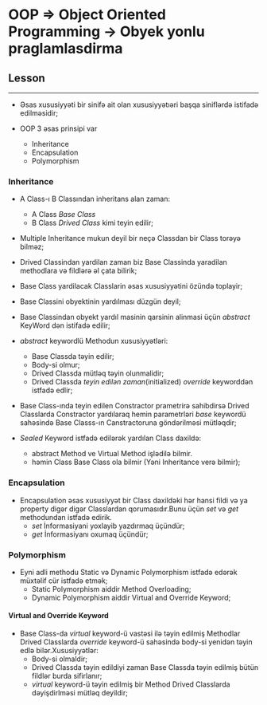 # OOP => Object Oriented Programming -> Obyek yonlu praglamlasdirma

## Lesson 
***
 - Əsas xususiyyəti bir sinifə ait olan xususiyyətıəri başqa siniflərdə istifadə edilməsidir;

 - OOP 3 əsas prinsipi var
    - Inheritance
    - Encapsulation
    - Polymorphism

### Inheritance
- A Class-ı B Classından inheritans alan zaman:
    - A Class _Base Class_
    - B Class _Drived Class_ kimi teyin edilir; 

- Multiple Inheritance mukun deyil bir neçə Classdan bir Class torəyə bilməz;
- Drived Classindan yardilan zaman biz Base Classinda yaradilan methodlara və fildlərə əl çata bilirik;

- Base Class yardilacak Classlarin əsas xususiyyətini özündə toplayir;
- Base Classini obyektinin yardılması düzgün deyil;
- Base Classindan obyekt yardıl masinin qarsinin alinmasi üçün _abstract_ KeyWord dən istifadə edilir;
- _abstract_ keywordlü Methodun xususiyyətləri:
    - Base Classda təyin edilir;
    - Body-si olmur;
    - Drived Classda mütləq təyin olunmalidir;
    - Drived Classda _teyin edilən zaman_(initialized) _override_  keyworddən istfadə edlir;
- Base Class-ında teyin edilen Constractor prametrirə sahibdirsə Drived Classlarda Constractor yardılaraq hemin parametrləri _base_ keywordü sahəsində Base Classs-ın Canstractoruna göndərilməsi mütləqdir;
- _Sealed_ Keyword istfadə edilərək yardılan Class daxildə:
    - abstract Method ve Virtual Method işlədilə bilmir.
    - həmin Class  Base Class ola bilmir (Yəni Inheritance verə bilmir);

### Encapsulation  
- Encapsulation əsas xususiyyət bir Class daxildəki hər hansi fildi və ya property digər digər Classlardan qorumasıdır.Bunu üçün _set_ və _get_ methodundan istfadə edirik.
    - _set_ İnformasiyani yoxlayib yazdırmaq üçündür;
    - _get_ İnformasiyanı oxumaq üçündür;

### Polymorphism
- Eyni adli methodu Static və Dynamic Polymorphism istfadə edərək müxtəlif cür istfadə etmək;
    - Static Polymorphism aiddir Method Overloading;
    - Dynamic Polymorphism aiddir Virtual and Override Keyword;

#### Virtual and Override Keyword

- Base Class-da _virtual_ keyword-ü vastəsi ilə təyin edilmiş Methodlar Drived Classlarda _override_ keyword-ü sahəsində body-si yenidən təyin edlə bilər.Xususiyyətlər:
    - Body-si olmaldir;
    - Drived Classda təyin edildiyi zaman Base Classda təyin edilmiş bütün fildlər burda sifirlanır;
    - _virtual_ keyword-ü təyin edilmiş bir Method Drived Classlarda dəyişdirlməsi mütləq deyildir;